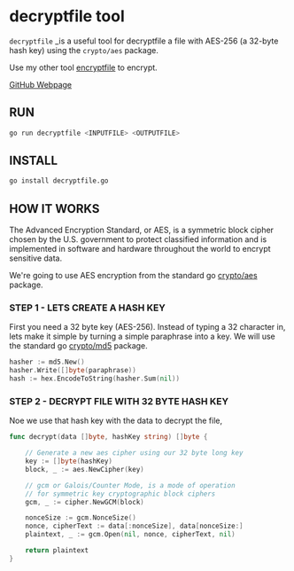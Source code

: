 # decryptfile tool

`decryptfile` _is a useful tool for
decryptfile a file with AES-256 (a 32-byte hash key) using the `crypto/aes` package.

Use my other tool
[encryptfile](https://github.com/JeffDeCola/my-go-examples/tree/master/useful-tools-i-created/encryptfile)
to encrypt.

[GitHub Webpage](https://jeffdecola.github.io/my-go-examples/)

## RUN

```bash
go run decryptfile <INPUTFILE> <OUTPUTFILE>
```

## INSTALL

```bash
go install decryptfile.go
```

## HOW IT WORKS

The Advanced Encryption Standard, or AES, is a symmetric
block cipher chosen by the U.S. government to protect classified
information and is implemented in software and hardware throughout
the world to encrypt sensitive data.

We're going to use AES encryption from the standard go
[crypto/aes](https://golang.org/pkg/crypto/aes/)
package.

### STEP 1 - LETS CREATE A HASH KEY

First you need a 32 byte key (AES-256).  Instead of typing a 32
character in, lets make it simple by turning a simple paraphrase into a key.
We will use the standard go
[crypto/md5](https://golang.org/pkg/crypto/md5/)
package.

```go
hasher := md5.New()
hasher.Write([]byte(paraphrase))
hash := hex.EncodeToString(hasher.Sum(nil))
```

### STEP 2 - DECRYPT FILE WITH 32 BYTE HASH KEY

Noe we use that hash key with the data to decrypt the file,

```go
func decrypt(data []byte, hashKey string) []byte {

    // Generate a new aes cipher using our 32 byte long key
    key := []byte(hashKey)
    block, _ := aes.NewCipher(key)

    // gcm or Galois/Counter Mode, is a mode of operation
    // for symmetric key cryptographic block ciphers
    gcm, _ := cipher.NewGCM(block)

    nonceSize := gcm.NonceSize()
    nonce, cipherText := data[:nonceSize], data[nonceSize:]
    plaintext, _ := gcm.Open(nil, nonce, cipherText, nil)

    return plaintext
}
```
